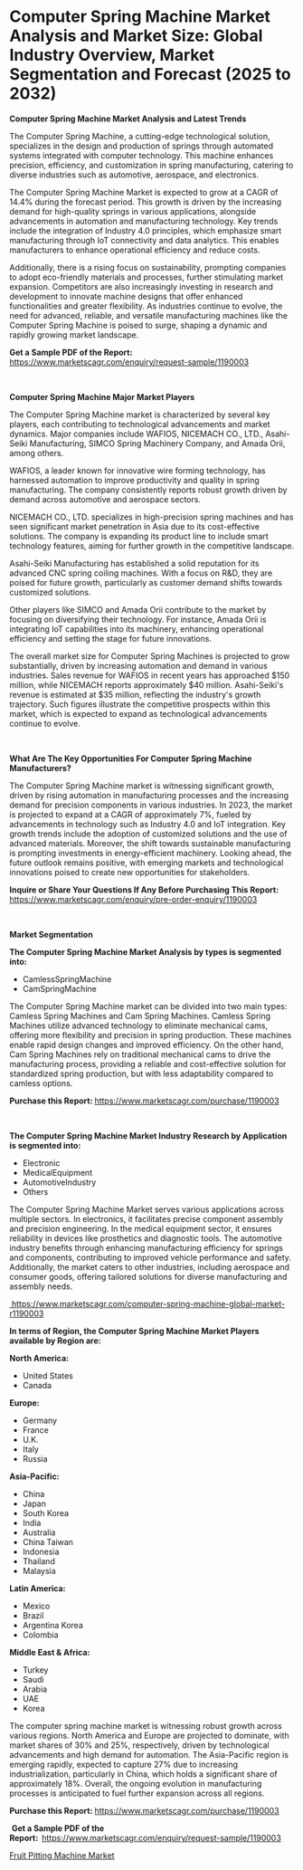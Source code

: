 <p><h1>Computer Spring Machine Market Analysis and Market Size: Global Industry Overview, Market Segmentation and Forecast (2025 to 2032)</h1></p><p><strong>Computer Spring Machine Market Analysis and Latest Trends</strong></p>
<p><p>The Computer Spring Machine, a cutting-edge technological solution, specializes in the design and production of springs through automated systems integrated with computer technology. This machine enhances precision, efficiency, and customization in spring manufacturing, catering to diverse industries such as automotive, aerospace, and electronics.</p><p>The Computer Spring Machine Market is expected to grow at a CAGR of 14.4% during the forecast period. This growth is driven by the increasing demand for high-quality springs in various applications, alongside advancements in automation and manufacturing technology. Key trends include the integration of Industry 4.0 principles, which emphasize smart manufacturing through IoT connectivity and data analytics. This enables manufacturers to enhance operational efficiency and reduce costs.</p><p>Additionally, there is a rising focus on sustainability, prompting companies to adopt eco-friendly materials and processes, further stimulating market expansion. Competitors are also increasingly investing in research and development to innovate machine designs that offer enhanced functionalities and greater flexibility. As industries continue to evolve, the need for advanced, reliable, and versatile manufacturing machines like the Computer Spring Machine is poised to surge, shaping a dynamic and rapidly growing market landscape.</p></p>
<p><strong>Get a Sample PDF of the Report:&nbsp;</strong> <a href="https://www.marketscagr.com/enquiry/request-sample/1190003?utm_campaign=2529&utm_medium=2&utm_source=Github&utm_content=ia&utm_term=30032025&utm_id=computer-spring-machine">https://www.marketscagr.com/enquiry/request-sample/1190003</a></p>
<p>&nbsp;</p>
<p><strong>Computer Spring Machine Major Market Players</strong></p>
<p><p>The Computer Spring Machine market is characterized by several key players, each contributing to technological advancements and market dynamics. Major companies include WAFIOS, NICEMACH CO., LTD., Asahi-Seiki Manufacturing, SIMCO Spring Machinery Company, and Amada Orii, among others.</p><p>WAFIOS, a leader known for innovative wire forming technology, has harnessed automation to improve productivity and quality in spring manufacturing. The company consistently reports robust growth driven by demand across automotive and aerospace sectors. </p><p>NICEMACH CO., LTD. specializes in high-precision spring machines and has seen significant market penetration in Asia due to its cost-effective solutions. The company is expanding its product line to include smart technology features, aiming for further growth in the competitive landscape.</p><p>Asahi-Seiki Manufacturing has established a solid reputation for its advanced CNC spring coiling machines. With a focus on R&D, they are poised for future growth, particularly as customer demand shifts towards customized solutions.</p><p>Other players like SIMCO and Amada Orii contribute to the market by focusing on diversifying their technology. For instance, Amada Orii is integrating IoT capabilities into its machinery, enhancing operational efficiency and setting the stage for future innovations.</p><p>The overall market size for Computer Spring Machines is projected to grow substantially, driven by increasing automation and demand in various industries. Sales revenue for WAFIOS in recent years has approached $150 million, while NICEMACH reports approximately $40 million. Asahi-Seiki's revenue is estimated at $35 million, reflecting the industry's growth trajectory. Such figures illustrate the competitive prospects within this market, which is expected to expand as technological advancements continue to evolve.</p></p>
<p>&nbsp;</p>
<p><strong>What Are The Key Opportunities For Computer Spring Machine Manufacturers?</strong></p>
<p><p>The Computer Spring Machine market is witnessing significant growth, driven by rising automation in manufacturing processes and the increasing demand for precision components in various industries. In 2023, the market is projected to expand at a CAGR of approximately 7%, fueled by advancements in technology such as Industry 4.0 and IoT integration. Key growth trends include the adoption of customized solutions and the use of advanced materials. Moreover, the shift towards sustainable manufacturing is prompting investments in energy-efficient machinery. Looking ahead, the future outlook remains positive, with emerging markets and technological innovations poised to create new opportunities for stakeholders.</p></p>
<p><strong>Inquire or Share Your Questions If Any Before Purchasing This Report:</strong> <a href="https://www.marketscagr.com/enquiry/pre-order-enquiry/1190003?utm_campaign=2529&utm_medium=2&utm_source=Github&utm_content=ia&utm_term=30032025&utm_id=computer-spring-machine">https://www.marketscagr.com/enquiry/pre-order-enquiry/1190003</a></p>
<p>&nbsp;</p>
<p><strong>Market Segmentation</strong></p>
<p><strong>The Computer Spring Machine Market Analysis by types is segmented into:</strong></p>
<p><ul><li>CamlessSpringMachine</li><li>CamSpringMachine</li></ul></p>
<p><p>The Computer Spring Machine market can be divided into two main types: Camless Spring Machines and Cam Spring Machines. Camless Spring Machines utilize advanced technology to eliminate mechanical cams, offering more flexibility and precision in spring production. These machines enable rapid design changes and improved efficiency. On the other hand, Cam Spring Machines rely on traditional mechanical cams to drive the manufacturing process, providing a reliable and cost-effective solution for standardized spring production, but with less adaptability compared to camless options.</p></p>
<p><strong>Purchase this Report:&nbsp;</strong><a href="https://www.marketscagr.com/purchase/1190003?utm_campaign=2529&utm_medium=2&utm_source=Github&utm_content=ia&utm_term=30032025&utm_id=computer-spring-machine">https://www.marketscagr.com/purchase/1190003</a></p>
<p>&nbsp;</p>
<p><strong>The Computer Spring Machine Market Industry Research by Application is segmented into:</strong></p>
<p><ul><li>Electronic</li><li>MedicalEquipment</li><li>AutomotiveIndustry</li><li>Others</li></ul></p>
<p><p>The Computer Spring Machine Market serves various applications across multiple sectors. In electronics, it facilitates precise component assembly and precision engineering. In the medical equipment sector, it ensures reliability in devices like prosthetics and diagnostic tools. The automotive industry benefits through enhancing manufacturing efficiency for springs and components, contributing to improved vehicle performance and safety. Additionally, the market caters to other industries, including aerospace and consumer goods, offering tailored solutions for diverse manufacturing and assembly needs.</p></p>
<p><a href="https://www.marketscagr.com/computer-spring-machine-global-market-r1190003?utm_campaign=2529&utm_medium=2&utm_source=Github&utm_content=ia&utm_term=30032025&utm_id=computer-spring-machine">&nbsp;https://www.marketscagr.com/computer-spring-machine-global-market-r1190003</a></p>
<p><strong>In terms of Region, the Computer Spring Machine Market Players available by Region are:</strong></p>
<p>
    <p> <strong> North America: </strong>
        <ul>
            <li>United States</li>
            <li>Canada</li>
        </ul>
        </p> 
    <p> <strong> Europe: </strong>
        <ul>
            <li>Germany</li>
            <li>France</li>
            <li>U.K.</li>
            <li>Italy</li>
            <li>Russia</li>
        </ul>
        </p> 
    <p> <strong> Asia-Pacific: </strong>
        <ul>
            <li>China</li>
            <li>Japan</li>
            <li>South Korea</li>
            <li>India</li>
            <li>Australia</li>
            <li>China Taiwan</li>
            <li>Indonesia</li>
            <li>Thailand</li>
            <li>Malaysia</li>
        </ul>
        </p> 
    <p> <strong> Latin America: </strong>
        <ul>
            <li>Mexico</li>
            <li>Brazil</li>
            <li>Argentina Korea</li>
            <li>Colombia</li>
        </ul>
        </p> 
    <p> <strong> Middle East & Africa: </strong>
        <ul>
            <li>Turkey</li>
            <li>Saudi</li>
            <li>Arabia</li>
            <li>UAE</li>
            <li>Korea</li>
        </ul>
    </p>
    </p>
<p><p>The computer spring machine market is witnessing robust growth across various regions. North America and Europe are projected to dominate, with market shares of 30% and 25%, respectively, driven by technological advancements and high demand for automation. The Asia-Pacific region is emerging rapidly, expected to capture 27% due to increasing industrialization, particularly in China, which holds a significant share of approximately 18%. Overall, the ongoing evolution in manufacturing processes is anticipated to fuel further expansion across all regions.</p></p>
<p><strong>Purchase this Report: </strong><a href="https://www.marketscagr.com/purchase/1190003?utm_campaign=2529&utm_medium=2&utm_source=Github&utm_content=ia&utm_term=30032025&utm_id=computer-spring-machine">https://www.marketscagr.com/purchase/1190003</a></p>
<p>&nbsp;<strong>Get a Sample PDF of the Report:&nbsp;&nbsp;</strong><a href="https://www.marketscagr.com/enquiry/request-sample/1190003?utm_campaign=2529&utm_medium=2&utm_source=Github&utm_content=ia&utm_term=30032025&utm_id=computer-spring-machine">https://www.marketscagr.com/enquiry/request-sample/1190003</a></p>
<p><strong></strong></p>
<p><p><a href="https://github.com/akaalahk/Market-Research-Report-List-1/blob/main/fruit-pitting-machine-market.md?utm_campaign=2529&utm_medium=2&utm_source=Github&utm_content=ia&utm_term=30032025&utm_id=computer-spring-machine">Fruit Pitting Machine Market</a></p></p>